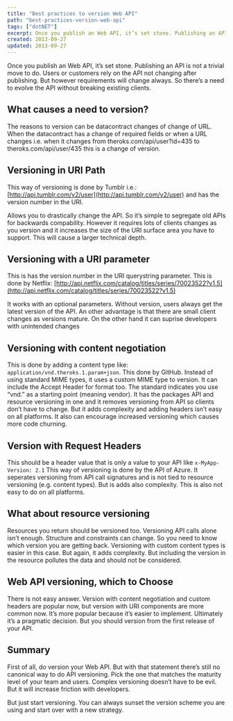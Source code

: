 ```yaml
---
title: "Best practices to version Web API"
path: "best-practices-version-web-api"
tags: ["dotNET"]
excerpt: Once you publish an Web API, it’s set stone. Publishing an API is not a trivial move to do. Users or customers rely on the API not changing after publishing. But however requirements will change always. So there’s a need to evolve the API without breaking existing clients.
created: 2013-09-27
updated: 2013-09-27
---
```



Once you publish an Web API, it’s set stone. Publishing an API is not a trivial move to do. Users or customers rely on the API not changing after publishing. But however requirements will change always. So there’s a need to evolve the API without breaking existing clients.

## What causes a need to version?

The reasons to version can be datacontract changes of change of URL. When the datacontract has a change of required fields or when a URL changes i.e. when it changes from theroks.com/api/user?id=435 to theroks.com/api/user/435 this is a change of version.

## Versioning in URI Path

This way of versioning is done by Tumblr i.e.: [http://api.tumblr.com/v2/user](http://api.tumblr.com/v2/user) and has the version number in the URI.

Allows you to drastically change the API. So it’s simple to segregate old APIs for backwards compability. However it requires lots of clients changes as you version and it increases the size of the URI surface area you have to support. This will cause a larger technical depth.

## Versioning with a URI parameter

This is has the version number in the URI querystring parameter. This is done by Netflix: [http://api.netflix.com/catalog/titles/series/70023522?v1.5](http://api.netflix.com/catalog/titles/series/70023522?v1.5)

It works with an optional parameters. Without version, users always get the latest version of the API. An other advantage is that there are small client changes as versions mature. On the other hand it can suprise developers with unintended changes

## Versioning with content negotiation

This is done by adding a content type like: `application/vnd.theroks.1.param+json`. This done by GitHub. Instead of using standard MIME types, it uses a custom MIME type to version. It can include the Accept Header for format too. The standard indicates you use “vnd.” as a starting point (meaning vendor). It has the packages API and resource versioning in one and it removes versioning from API so clients don’t have to change. But it adds complexity and adding headers isn’t easy on all platforms. It also can encourage increased versioning which causes more code churning.

## Version with Request Headers

This should be a header value that is only a value to your API like `x-MyApp-Version: 2.1` This way of versioning is done by the API of Azure. It seperates versioning from API call signatures and is not tied to resource versioning (e.g. content types). But is adds also complexity. This is also not easy to do on all platforms.

## What about resource versioning

Resources you return should be versioned too. Versioning API calls alone isn’t enough. Structure and constraints can change. So you need to know which version you are getting back. Versioning with custom content types is easier in this case. But again, it adds complexity. But including the version in the resource pollutes the data and should not be considered.

## Web API versioning, which to Choose

There is not easy answer. Version with content negotiation and custom headers are popular now, but version with URI components are more common now. It’s more popular because it’s easier to implement. Ultimately it’s a pragmatic decision. But you should version from the first release of your API.

## Summary

First of all, do version your Web API. But with that statement there’s still no canonical way to do API versioning. Pick the one that matches the maturity level of your team and users. Complex versioning doesn’t have to be evil. But it will increase friction with developers.

But just start versioning. You can always sunset the version scheme you are using and start over with a new strategy.

